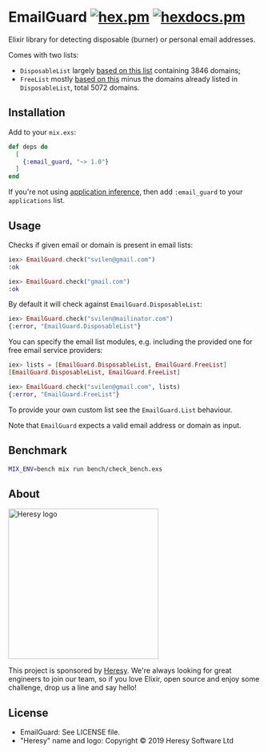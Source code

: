 # EmailGuard [![hex.pm](https://img.shields.io/hexpm/v/email_guard.svg?style=flat-square)](https://hex.pm/packages/email_guard) [![hexdocs.pm](https://img.shields.io/badge/docs-latest-green.svg?style=flat-square)](https://hexdocs.pm/email_guard)

Elixir library for detecting disposable (burner) or personal email addresses.

Comes with two lists:

* `DisposableList` largely [based on this list](https://github.com/wesbos/burner-email-providers) containing 3846 domains;
* `FreeList` mostly [based on this](https://gist.github.com/ammarshah/f5c2624d767f91a7cbdc4e54db8dd0bf) minus the domains already listed in `DisposableList`, total 5072 domains.

## Installation

Add to your `mix.exs`:

```elixir
def deps do
  [
    {:email_guard, "~> 1.0"}
  ]
end
```

If you're not using [application inference](https://elixir-lang.org/blog/2017/01/05/elixir-v1-4-0-released/#application-inference), then add `:email_guard` to your `applications` list.

## Usage

Checks if given email or domain is present in email lists:

```elixir
iex> EmailGuard.check("svilen@gmail.com")
:ok

iex> EmailGuard.check("gmail.com")
:ok
```

By default it will check against `EmailGuard.DisposableList`:

```elixir
iex> EmailGuard.check("svilen@mailinator.com")
{:error, "EmailGuard.DisposableList"}
```

You can specify the email list modules, e.g. including the provided one
for free email service providers:

```elixir
iex> lists = [EmailGuard.DisposableList, EmailGuard.FreeList]
[EmailGuard.DisposableList, EmailGuard.FreeList]

iex> EmailGuard.check("svilen@gmail.com", lists)
{:error, "EmailGuard.FreeList"}
```

To provide your own custom list see the `EmailGuard.List` behaviour.

Note that `EmailGuard` expects a valid email address or domain as input.

## Benchmark

```sh
MIX_ENV=bench mix run bench/check_bench.exs
```

## About

<img src="http://cdn.heresy.io/media/logo.png" alt="Heresy logo" width=300>

This project is sponsored by [Heresy](http://heresy.io). We're always looking for great engineers to join our team, so if you love Elixir, open source and enjoy some challenge, drop us a line and say hello!

## License

* EmailGuard: See LICENSE file.
* "Heresy" name and logo: Copyright © 2019 Heresy Software Ltd
